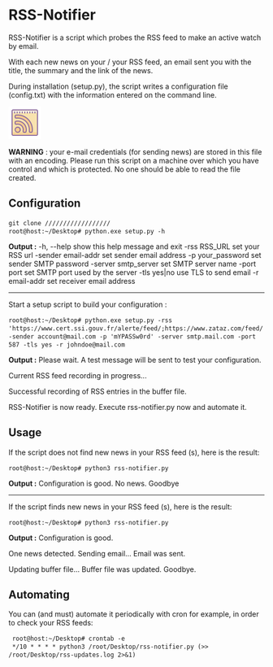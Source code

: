 # RSS-Notifier

RSS-Notifier is a script which probes the RSS feed to make an active watch by email.

With each new news on your / your RSS feed, an email sent you with the title, the summary and the link of the news.

During installation (setup.py), the script writes a configuration file (config.txt) with the information entered on the command line.

![desc](img/logo.png)


**WARNING** : your e-mail credentials (for sending news) are stored in this file with an encoding. Please run this script on a machine over which you have control and which is protected. No one should be able to read the file created.

## Configuration
    git clone //////////////////
    root@host:~/Desktop# python.exe setup.py -h
**Output :** 
  -h, --help           			show this help message and exit
  -rss RSS_URL         		set your RSS url
  -sender email-addr   	set sender email address
  -p your_password     	set sender SMTP password
  -server smtp_server  	set SMTP server name
  -port port           			set SMTP port used by the server
  -tls yes|no          			use TLS to send email
  -r email-addr        		set receiver email address

----------------
Start a setup script to build your configuration : 

    root@host:~/Desktop# python.exe setup.py -rss 'https://www.cert.ssi.gouv.fr/alerte/feed/;https://www.zataz.com/feed/' -sender account@mail.com -p 'mYPASSw0rd' -server smtp.mail.com -port 587 -tls yes -r johndoe@mail.com
    

**Output :** 
Please wait. A test message will be sent to test your configuration.

Current RSS feed recording in progress...

Successful recording of RSS entries in the buffer file.

RSS-Notifier is now ready. Execute rss-notifier.py now and automate it.

## Usage
    
If the script does not find new news in your RSS feed (s), here is the result:
    
    root@host:~/Desktop# python3 rss-notifier.py 
**Output :** 
Configuration is good.
No news. Goodbye
    
  -------------------- 
  If the script finds new news in your RSS feed (s), here is the result:

    root@host:~/Desktop# python3 rss-notifier.py


**Output :** 
Configuration is good.

One news detected. Sending email...
Email was sent.

Updating buffer file...
Buffer file was updated. Goodbye.

## Automating
  
You can (and must) automate it periodically with cron for example, in order to check your RSS feeds:

     root@host:~/Desktop# crontab -e
     */10 * * * * python3 /root/Desktop/rss-notifier.py (>> /root/Desktop/rss-updates.log 2>&1)


